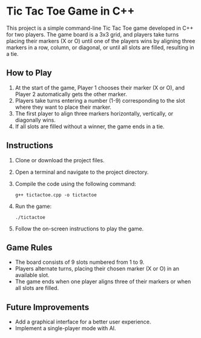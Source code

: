 
# Tic Tac Toe Game in C++

This project is a simple command-line Tic Tac Toe game developed in C++ for two players. The game board is a 3x3 grid, and players take turns placing their markers (X or O) until one of the players wins by aligning three markers in a row, column, or diagonal, or until all slots are filled, resulting in a tie.

## How to Play

1. At the start of the game, Player 1 chooses their marker (X or O), and Player 2 automatically gets the other marker.
2. Players take turns entering a number (1-9) corresponding to the slot where they want to place their marker.
3. The first player to align three markers horizontally, vertically, or diagonally wins.
4. If all slots are filled without a winner, the game ends in a tie.

## Instructions

1. Clone or download the project files.
2. Open a terminal and navigate to the project directory.
3. Compile the code using the following command:

    ```
    g++ tictactoe.cpp -o tictactoe
    ```

4. Run the game:

    ```
    ./tictactoe
    ```

5. Follow the on-screen instructions to play the game.

## Game Rules

- The board consists of 9 slots numbered from 1 to 9.
- Players alternate turns, placing their chosen marker (X or O) in an available slot.
- The game ends when one player aligns three of their markers or when all slots are filled.

## Future Improvements

- Add a graphical interface for a better user experience.
- Implement a single-player mode with AI.

